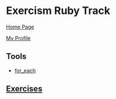 # Exercism Ruby Track

[Home Page](https://exercism.org/tracks/ruby)

[My Profile](https://exercism.org/profiles/vpayno)

## Tools

- [for_each](./for_each)

## [Exercises](https://exercism.org/tracks/ruby/exercises)

